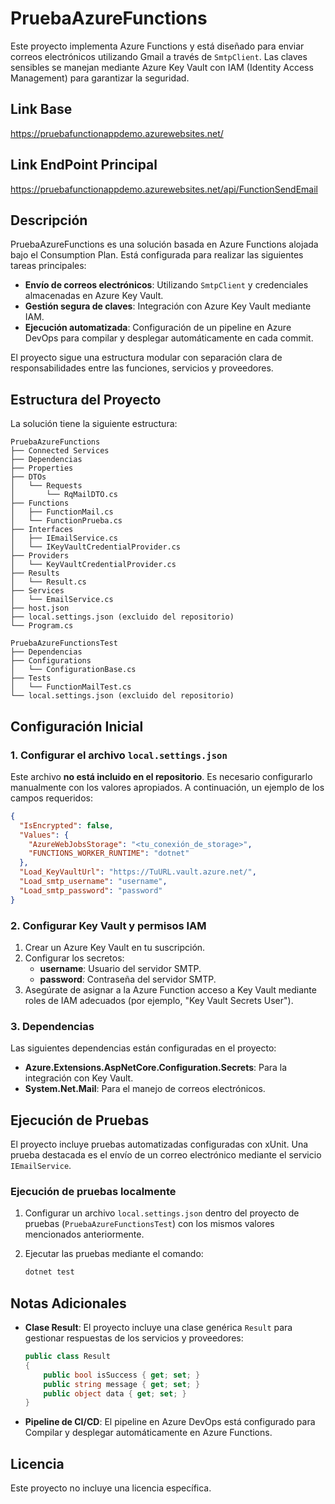 # PruebaAzureFunctions

Este proyecto implementa Azure Functions y está diseñado para enviar correos electrónicos utilizando Gmail a través de `SmtpClient`. Las claves sensibles se manejan mediante Azure Key Vault con IAM (Identity Access Management) para garantizar la seguridad.

## Link Base
https://pruebafunctionappdemo.azurewebsites.net/
## Link EndPoint Principal
https://pruebafunctionappdemo.azurewebsites.net/api/FunctionSendEmail

## Descripción

PruebaAzureFunctions es una solución basada en Azure Functions alojada bajo el Consumption Plan. Está configurada para realizar las siguientes tareas principales:

- **Envío de correos electrónicos**: Utilizando `SmtpClient` y credenciales almacenadas en Azure Key Vault.
- **Gestión segura de claves**: Integración con Azure Key Vault mediante IAM.
- **Ejecución automatizada**: Configuración de un pipeline en Azure DevOps para compilar y desplegar automáticamente en cada commit.

El proyecto sigue una estructura modular con separación clara de responsabilidades entre las funciones, servicios y proveedores.

## Estructura del Proyecto

La solución tiene la siguiente estructura:

```
PruebaAzureFunctions
├── Connected Services
├── Dependencias
├── Properties
├── DTOs
│   └── Requests
│       └── RqMailDTO.cs
├── Functions
│   ├── FunctionMail.cs
│   └── FunctionPrueba.cs
├── Interfaces
│   ├── IEmailService.cs
│   └── IKeyVaultCredentialProvider.cs
├── Providers
│   └── KeyVaultCredentialProvider.cs
├── Results
│   └── Result.cs
├── Services
│   └── EmailService.cs
├── host.json
├── local.settings.json (excluido del repositorio)
└── Program.cs

PruebaAzureFunctionsTest
├── Dependencias
├── Configurations
│   └── ConfigurationBase.cs
├── Tests
│   └── FunctionMailTest.cs
└── local.settings.json (excluido del repositorio)
```

## Configuración Inicial

### 1. Configurar el archivo `local.settings.json`

Este archivo **no está incluido en el repositorio**. Es necesario configurarlo manualmente con los valores apropiados. A continuación, un ejemplo de los campos requeridos:

```json
{
  "IsEncrypted": false,
  "Values": {
    "AzureWebJobsStorage": "<tu_conexión_de_storage>",
    "FUNCTIONS_WORKER_RUNTIME": "dotnet"
  },
  "Load_KeyVaultUrl": "https://TuURL.vault.azure.net/",
  "Load_smtp_username": "username",
  "Load_smtp_password": "password"
}
```

### 2. Configurar Key Vault y permisos IAM

1. Crear un Azure Key Vault en tu suscripción.
2. Configurar los secretos:
   - **username**: Usuario del servidor SMTP.
   - **password**: Contraseña del servidor SMTP.
3. Asegúrate de asignar a la Azure Function acceso a Key Vault mediante roles de IAM adecuados (por ejemplo, "Key Vault Secrets User").

### 3. Dependencias

Las siguientes dependencias están configuradas en el proyecto:

- **Azure.Extensions.AspNetCore.Configuration.Secrets**: Para la integración con Key Vault.
- **System.Net.Mail**: Para el manejo de correos electrónicos.

## Ejecución de Pruebas

El proyecto incluye pruebas automatizadas configuradas con xUnit. Una prueba destacada es el envío de un correo electrónico mediante el servicio `IEmailService`.

### Ejecución de pruebas localmente

1. Configurar un archivo `local.settings.json` dentro del proyecto de pruebas (`PruebaAzureFunctionsTest`) con los mismos valores mencionados anteriormente.
2. Ejecutar las pruebas mediante el comando:

   ```bash
   dotnet test
   ```

## Notas Adicionales

- **Clase Result**: El proyecto incluye una clase genérica `Result` para gestionar respuestas de los servicios y proveedores:

  ```csharp
  public class Result
  {
      public bool isSuccess { get; set; }
      public string message { get; set; }
      public object data { get; set; }  
  }
  ```

- **Pipeline de CI/CD**: El pipeline en Azure DevOps está configurado para Compilar y desplegar automáticamente en Azure Functions.

## Licencia

Este proyecto no incluye una licencia específica.
